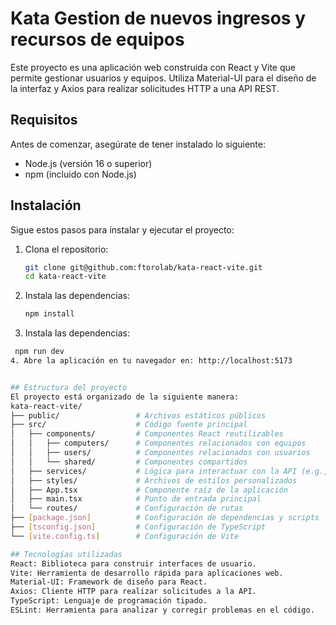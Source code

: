 # Kata Gestion de nuevos ingresos y recursos de equipos

Este proyecto es una aplicación web construida con React y Vite que permite gestionar usuarios y equipos. Utiliza Material-UI para el diseño de la interfaz y Axios para realizar solicitudes HTTP a una API REST.

## Requisitos

Antes de comenzar, asegúrate de tener instalado lo siguiente:

- Node.js (versión 16 o superior)
- npm (incluido con Node.js)

## Instalación

Sigue estos pasos para instalar y ejecutar el proyecto:

1. Clona el repositorio:
   ```bash
   git clone git@github.com:ftorolab/kata-react-vite.git
   cd kata-react-vite

2. Instala las dependencias:
   ```bash
   npm install
3. Instala las dependencias:
  ```bash
   npm run dev
4. Abre la aplicación en tu navegador en: http://localhost:5173


## Estructura del proyecto
El proyecto está organizado de la siguiente manera:
kata-react-vite/
├── public/                 # Archivos estáticos públicos
├── src/                    # Código fuente principal
│   ├── components/         # Componentes React reutilizables
│   │   ├── computers/      # Componentes relacionados con equipos
│   │   ├── users/          # Componentes relacionados con usuarios
│   │   └── shared/         # Componentes compartidos
│   ├── services/           # Lógica para interactuar con la API (e.g., Axios)
│   ├── styles/             # Archivos de estilos personalizados
│   ├── App.tsx             # Componente raíz de la aplicación
│   ├── main.tsx            # Punto de entrada principal
│   └── routes/             # Configuración de rutas
├── [package.json]          # Configuración de dependencias y scripts
├── [tsconfig.json]         # Configuración de TypeScript
└── [vite.config.ts]        # Configuración de Vite

## Tecnologías utilizadas
React: Biblioteca para construir interfaces de usuario.
Vite: Herramienta de desarrollo rápida para aplicaciones web.
Material-UI: Framework de diseño para React.
Axios: Cliente HTTP para realizar solicitudes a la API.
TypeScript: Lenguaje de programación tipado.
ESLint: Herramienta para analizar y corregir problemas en el código.
